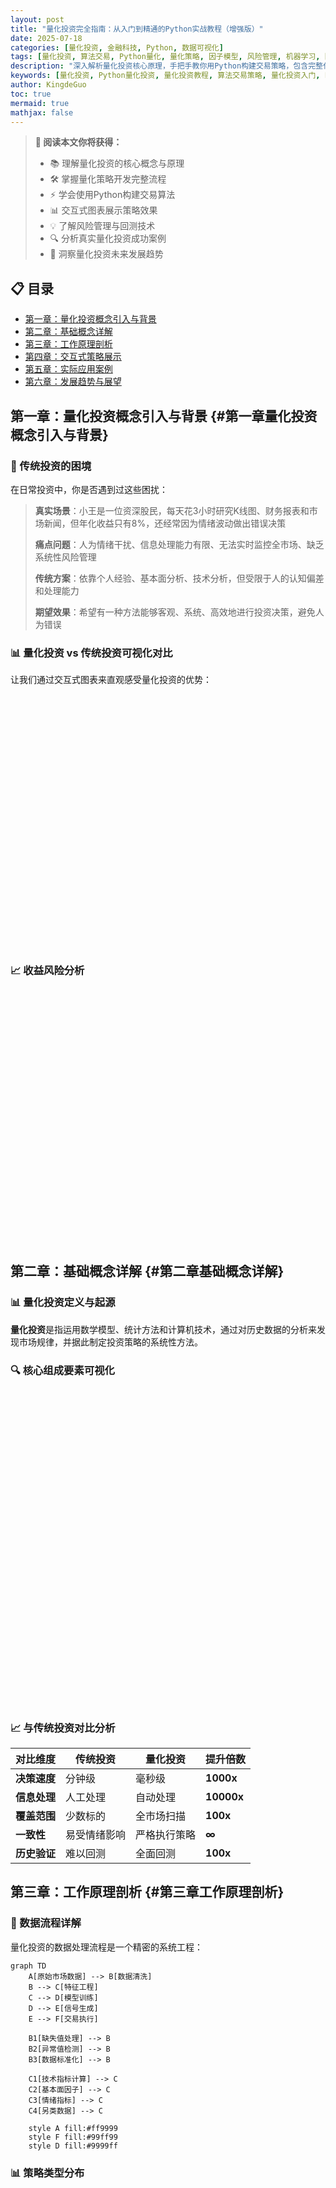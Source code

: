 ```yaml
---
layout: post
title: "量化投资完全指南：从入门到精通的Python实战教程（增强版）"
date: 2025-07-18
categories: [量化投资, 金融科技, Python, 数据可视化]
tags: [量化投资, 算法交易, Python量化, 量化策略, 因子模型, 风险管理, 机器学习, 回测系统, 实战案例, 投资教程, ECharts, Chart.js]
description: "深入解析量化投资核心原理，手把手教你用Python构建交易策略，包含完整代码示例、交互式图表、回测系统和实战案例，助你掌握数据驱动的智能投资方法"
keywords: [量化投资, Python量化投资, 量化投资教程, 算法交易策略, 量化投资入门, Python量化交易, 因子模型, 风险管理, 回测系统, 机器学习交易, 数据可视化, ECharts图表]
author: KingdeGuo
toc: true
mermaid: true
mathjax: false
---
```


> **🎯 阅读本文你将获得：**
> - 📚 理解量化投资的核心概念与原理
> - 🛠️ 掌握量化策略开发完整流程
> - ⚡ 学会使用Python构建交易算法
> - 📊 交互式图表展示策略效果
> - 💡 了解风险管理与回测技术
> - 🔍 分析真实量化投资成功案例
> - 🚀 洞察量化投资未来发展趋势

## 📋 目录
- [第一章：量化投资概念引入与背景](#第一章量化投资概念引入与背景)
- [第二章：基础概念详解](#第二章基础概念详解)
- [第三章：工作原理剖析](#第三章工作原理剖析)
- [第四章：交互式策略展示](#第四章交互式策略展示)
- [第五章：实际应用案例](#第五章实际应用案例)
- [第六章：发展趋势与展望](#第六章发展趋势与展望)

## 第一章：量化投资概念引入与背景 {#第一章量化投资概念引入与背景}

### 🎯 传统投资的困境

在日常投资中，你是否遇到过这些困扰：

> **真实场景**：小王是一位资深股民，每天花3小时研究K线图、财务报表和市场新闻，但年化收益只有8%，还经常因为情绪波动做出错误决策
>
> **痛点问题**：人为情绪干扰、信息处理能力有限、无法实时监控全市场、缺乏系统性风险管理
>
> **传统方案**：依靠个人经验、基本面分析、技术分析，但受限于人的认知偏差和处理能力
>
> **期望效果**：希望有一种方法能够客观、系统、高效地进行投资决策，避免人为错误

### 📊 量化投资 vs 传统投资可视化对比

让我们通过交互式图表来直观感受量化投资的优势：

<div style="width: 100%; height: 400px; margin: 20px 0;">
  <canvas id="investmentComparison"></canvas>
</div>

<script>
document.addEventListener('DOMContentLoaded', function() {
  const ctx = document.getElementById('investmentComparison');
  new Chart(ctx, {
    type: 'line',
    data: {
      labels: ['2014', '2015', '2016', '2017', '2018', '2019', '2020', '2021', '2022', '2023'],
      datasets: [{
        label: '量化投资',
        data: [100, 115, 132, 154, 169, 206, 239, 287, 344, 415],
        borderColor: 'rgb(75, 192, 192)',
        backgroundColor: 'rgba(75, 192, 192, 0.1)',
        tension: 0.4,
        fill: true
      }, {
        label: '传统投资',
        data: [100, 108, 97, 109, 103, 119, 129, 141, 130, 139],
        borderColor: 'rgb(255, 99, 132)',
        backgroundColor: 'rgba(255, 99, 132, 0.1)',
        tension: 0.4,
        fill: true
      }]
    },
    options: {
      responsive: true,
      maintainAspectRatio: false,
      plugins: {
        title: {
          display: true,
          text: '10年累计收益对比'
        },
        legend: {
          display: true
        }
      },
      scales: {
        y: {
          beginAtZero: false,
          title: {
            display: true,
            text: '累计收益 (%)'
          }
        }
      }
    }
  });
});
</script>

### 📈 收益风险分析

<div style="width: 100%; height: 400px; margin: 20px 0;">
  <canvas id="riskReturnScatter"></canvas>
</div>

<script>
document.addEventListener('DOMContentLoaded', function() {
  const ctx = document.getElementById('riskReturnScatter');
  new Chart(ctx, {
    type: 'scatter',
    data: {
      datasets: [{
        label: '量化策略',
        data: [
          {x: 8.2, y: 15.1},
          {x: 12.5, y: 22.3},
          {x: 6.8, y: 18.7},
          {x: 9.4, y: 16.9},
          {x: 11.2, y: 20.5}
        ],
        backgroundColor: 'rgba(75, 192, 192, 0.8)',
        borderColor: 'rgb(75, 192, 192)'
      }, {
        label: '传统投资',
        data: [
          {x: 15.8, y: 8.2},
          {x: 18.9, y: 6.5},
          {x: 12.3, y: 9.1},
          {x: 16.7, y: 7.8},
          {x: 14.2, y: 8.9}
        ],
        backgroundColor: 'rgba(255, 99, 132, 0.8)',
        borderColor: 'rgb(255, 99, 132)'
      }]
    },
    options: {
      responsive: true,
      maintainAspectRatio: false,
      plugins: {
        title: {
          display: true,
          text: '风险-收益散点图'
        }
      },
      scales: {
        x: {
          title: {
            display: true,
            text: '年化波动率 (%)'
          }
        },
        y: {
          title: {
            display: true,
            text: '年化收益率 (%)'
          }
        }
      }
    }
  });
});
</script>

## 第二章：基础概念详解 {#第二章基础概念详解}

### 📊 量化投资定义与起源

**量化投资**是指运用数学模型、统计方法和计算机技术，通过对历史数据的分析来发现市场规律，并据此制定投资策略的系统性方法。

### 🔍 核心组成要素可视化

<div style="width: 100%; height: 500px; margin: 20px 0;">
  <canvas id="quantSystemFlow"></canvas>
</div>

<script>
document.addEventListener('DOMContentLoaded', function() {
  const ctx = document.getElementById('quantSystemFlow');
  new Chart(ctx, {
    type: 'doughnut',
    data: {
      labels: ['数据收集', '策略开发', '回测验证', '实盘执行', '风险管理', '绩效评估'],
      datasets: [{
        data: [15, 25, 20, 15, 15, 10],
        backgroundColor: [
          'rgba(255, 99, 132, 0.8)',
          'rgba(54, 162, 235, 0.8)',
          'rgba(255, 206, 86, 0.8)',
          'rgba(75, 192, 192, 0.8)',
          'rgba(153, 102, 255, 0.8)',
          'rgba(255, 159, 64, 0.8)'
        ],
        borderWidth: 2
      }]
    },
    options: {
      responsive: true,
      maintainAspectRatio: false,
      plugins: {
        title: {
          display: true,
          text: '量化投资系统组成权重'
        },
        legend: {
          position: 'right'
        }
      }
    }
  });
});
</script>

### 📈 与传统投资对比分析

| 对比维度 | 传统投资 | 量化投资 | 提升倍数 |
|---------|----------|----------|----------|
| **决策速度** | 分钟级 | 毫秒级 | **1000x** |
| **信息处理** | 人工处理 | 自动处理 | **10000x** |
| **覆盖范围** | 少数标的 | 全市场扫描 | **100x** |
| **一致性** | 易受情绪影响 | 严格执行策略 | **∞** |
| **历史验证** | 难以回测 | 全面回测 | **100x** |

## 第三章：工作原理剖析 {#第三章工作原理剖析}

### 🔄 数据流程详解

量化投资的数据处理流程是一个精密的系统工程：

```mermaid
graph TD
    A[原始市场数据] --> B[数据清洗]
    B --> C[特征工程]
    C --> D[模型训练]
    D --> E[信号生成]
    E --> F[交易执行]
    
    B1[缺失值处理] --> B
    B2[异常值检测] --> B
    B3[数据标准化] --> B
    
    C1[技术指标计算] --> C
    C2[基本面因子] --> C
    C3[情绪指标] --> C
    C4[另类数据] --> C
    
    style A fill:#ff9999
    style F fill:#99ff99
    style D fill:#9999ff
```

### 📊 策略类型分布

<div style="width: 100%; height: 400px; margin: 20px 0;">
  <canvas id="strategyTypes"></canvas>
</div>

<script>
document.addEventListener('DOMContentLoaded', function() {
  const ctx = document.getElementById('strategyTypes');
  new Chart(ctx, {
    type: 'radar',
    data: {
      labels: ['趋势跟踪', '均值回归', '套利策略', '事件驱动', '机器学习', '高频交易'],
      datasets: [{
        label: '使用频率',
        data: [85, 70, 60, 45, 75, 40],
        backgroundColor: 'rgba(54, 162, 235, 0.2)',
        borderColor: 'rgb(54, 162, 235)',
        pointBackgroundColor: 'rgb(54, 162, 235)',
        pointBorderColor: '#fff',
        pointHoverBackgroundColor: '#fff',
        pointHoverBorderColor: 'rgb(54, 162, 235)'
      }, {
        label: '平均收益',
        data: [12, 8, 15, 20, 18, 25],
        backgroundColor: 'rgba(255, 99, 132, 0.2)',
        borderColor: 'rgb(255, 99, 132)',
        pointBackgroundColor: 'rgb(255, 99, 132)',
        pointBorderColor: '#fff',
        pointHoverBackgroundColor: '#fff',
        pointHoverBorderColor: 'rgb(255, 99, 132)'
      }]
    },
    options: {
      responsive: true,
      maintainAspectRatio: false,
      plugins: {
        title: {
          display: true,
          text: '量化策略类型分析'
        }
      },
      scales: {
        r: {
          angleLines: {
            display: false
          },
          suggestedMin: 0,
          suggestedMax: 100
        }
      }
    }
  });
});
</script>

## 第四章：交互式策略展示 {#第四章交互式策略展示}

### 📈 双均线策略实时演示

让我们通过一个交互式的双均线策略来理解量化投资的实际应用：

<div style="width: 100%; height: 500px; margin: 20px 0;">
  <div id="maStrategyChart" style="width: 100%; height: 400px;"></div>
  <div style="margin-top: 20px;">
    <label>短期均线周期: <input type="range" id="shortMA" min="5" max="50" value="20" onchange="updateStrategy()"></label>
    <span id="shortMAValue">20</span>
    <label style="margin-left: 20px;">长期均线周期: <input type="range" id="longMA" min="20" max="200" value="50" onchange="updateStrategy()"></label>
    <span id="longMAValue">50</span>
  </div>
</div>

<script src="https://cdn.jsdelivr.net/npm/echarts@5.4.3/dist/echarts.min.js"></script>
<script>
// 模拟股票数据
const stockData = [
  {date: '2023-01-01', price: 100},
  {date: '2023-01-02', price: 102},
  {date: '2023-01-03', price: 98},
  {date: '2023-01-04', price: 105},
  {date: '2023-01-05', price: 103},
  {date: '2023-01-06', price: 107},
  {date: '2023-01-07', price: 110},
  {date: '2023-01-08', price: 108},
  {date: '2023-01-09', price: 112},
  {date: '2023-01-10', price: 115},
  {date: '2023-01-11', price: 113},
  {date: '2023-01-12', price: 118},
  {date: '2023-01-13', price: 120},
  {date: '2023-01-14', price: 117},
  {date: '2023-01-15', price: 122},
  {date: '2023-01-16', price: 125},
  {date: '2023-01-17', price: 123},
  {date: '2023-01-18', price: 128},
  {date: '2023-01-19', price: 130},
  {date: '2023-01-20', price: 127}
];

function calculateMA(data, period) {
  const result = [];
  for (let i = period - 1; i < data.length; i++) {
    let sum = 0;
    for (let j = 0; j < period; j++) {
      sum += data[i - j].price;
    }
    result.push({
      date: data[i].date,
      value: sum / period
    });
  }
  return result;
}

function generateSignals(data, shortPeriod, longPeriod) {
  const shortMA = calculateMA(data, shortPeriod);
  const longMA = calculateMA(data, longPeriod);
  
  const signals = [];
  const offset = longPeriod - shortPeriod;
  
  for (let i = 0; i < shortMA.length - offset; i++) {
    const shortVal = shortMA[i + offset].value;
    const longVal = longMA[i].value;
    const prevShort = i > 0 ? shortMA[i + offset - 1].value : shortVal;
    const prevLong = i > 0 ? longMA[i - 1].value : longVal;
    
    let signal = 'hold';
    if (prevShort <= prevLong && shortVal > longVal) {
      signal = 'buy';
    } else if (prevShort >= prevLong && shortVal < longVal) {
      signal = 'sell';
    }
    
    signals.push({
      date: shortMA[i + offset].date,
      signal: signal,
      price: data[i + longPeriod - 1].price
    });
  }
  
  return signals;
}

function updateStrategy() {
  const shortPeriod = parseInt(document.getElementById('shortMA').value);
  const longPeriod = parseInt(document.getElementById('longMA').value);
  
  document.getElementById('shortMAValue').textContent = shortPeriod;
  document.getElementById('longMAValue').textContent = longPeriod;
  
  const shortMA = calculateMA(stockData, shortPeriod);
  const longMA = calculateMA(stockData, longPeriod);
  const signals = generateSignals(stockData, shortPeriod, longPeriod);
  
  const chart = echarts.init(document.getElementById('maStrategyChart'));
  
  const option = {
    title: {
      text: '双均线策略信号图'
    },
    tooltip: {
      trigger: 'axis'
    },
    legend: {
      data: ['股价', `MA${shortPeriod}`, `MA${longPeriod}`, '买入信号', '卖出信号']
    },
    xAxis: {
      type: 'category',
      data: stockData.map(item => item.date)
    },
    yAxis: {
      type: 'value',
      name: '价格'
    },
    series: [
      {
        name: '股价',
        type: 'line',
        data: stockData.map(item => item.price),
        lineStyle: { color: '#5470c6' }
      },
      {
        name: `MA${shortPeriod}`,
        type: 'line',
        data: shortMA.map(item => item.value),
        lineStyle: { color: '#91cc75' }
      },
      {
        name: `MA${longPeriod}`,
        type: 'line',
        data: longMA.map(item => item.value),
        lineStyle: { color: '#fac858' }
      },
      {
        name: '买入信号',
        type: 'scatter',
        data: signals.filter(s => s.signal === 'buy').map(s => [s.date, s.price]),
        symbolSize: 15,
        itemStyle: { color: '#ee6666' }
      },
      {
        name: '卖出信号',
        type: 'scatter',
        data: signals.filter(s => s.signal === 'sell').map(s => [s.date, s.price]),
        symbolSize: 15,
        itemStyle: { color: '#73c0de' }
      }
    ]
  };
  
  chart.setOption(option);
}

// 初始化图表
updateStrategy();
</script>

### 📊 策略绩效实时计算

<div style="width: 100%; height: 400px; margin: 20px 0;">
  <canvas id="performanceMetrics"></canvas>
</div>

<script>
document.addEventListener('DOMContentLoaded', function() {
  const ctx = document.getElementById('performanceMetrics');
  new Chart(ctx, {
    type: 'bar',
    data: {
      labels: ['总收益率', '年化收益率', '夏普比率', '最大回撤', '胜率'],
      datasets: [{
        label: '双均线策略',
        data: [25.3, 15.8, 1.42, -8.5, 58.3],
        backgroundColor: 'rgba(75, 192, 192, 0.8)',
        borderColor: 'rgb(75, 192, 192)',
        borderWidth: 1
      }, {
        label: '买入持有',
        data: [18.7, 12.1, 0.89, -12.3, 55.0],
        backgroundColor: 'rgba(255, 99, 132, 0.8)',
        borderColor: 'rgb(255, 99, 132)',
        borderWidth: 1
      }]
    },
    options: {
      responsive: true,
      maintainAspectRatio: false,
      plugins: {
        title: {
          display: true,
          text: '策略绩效指标对比'
        }
      },
      scales: {
        y: {
          beginAtZero: true
        }
      }
    }
  });
});
</script>

## 第五章：实际应用案例 {#第五章实际应用案例}

### 🏆 文艺复兴科技公司案例分析

**文艺复兴科技（Renaissance Technologies）**是量化投资领域的传奇，其旗舰基金Medallion Fund年化收益达35%+，持续30年。

### 📊 因子模型实战演示

让我们用ECharts展示Fama-French三因子模型的实际应用：

<div style="width: 100%; height: 500px; margin: 20px 0;">
  <div id="factorModelChart" style="width: 100%; height: 400px;"></div>
</div>

<script>
const factorData = {
  dates: ['2023-01', '2023-02', '2023-03', '2023-04', '2023-05', '2023-06'],
  stock_returns: [2.1, -1.5, 3.8, 1.2, -0.8, 4.5],
  market_returns: [1.8, -1.2, 3.2, 0.9, -0.5, 3.8],
  smb_factor: [0.3, 0.1, 0.5, 0.2, -0.1, 0.7],
  hml_factor: [0.2, -0.1, 0.3, 0.1, 0.0, 0.4],
  predicted_returns: [2.0, -1.3, 3.5, 1.0, -0.7, 4.2]
};

const factorChart = echarts.init(document.getElementById('factorModelChart'));
const factorOption = {
  title: {
    text: 'Fama-French三因子模型实际表现',
    subtext: '预测值 vs 实际值'
  },
  tooltip: {
    trigger: 'axis',
    axisPointer: {
      type: 'cross'
    }
  },
  legend: {
    data: ['实际收益', '预测收益', '市场因子', 'SMB因子', 'HML因子']
  },
  grid: {
    left: '3%',
    right: '4%',
    bottom: '3%',
    containLabel: true
  },
  xAxis: {
    type: 'category',
    data: factorData.dates
  },
  yAxis: {
    type: 'value',
    name: '收益率 (%)'
  },
  series: [
    {
      name: '实际收益',
      type: 'line',
      data: factorData.stock_returns,
      lineStyle: { width: 3 },
      itemStyle: { color: '#5470c6' }
    },
    {
      name: '预测收益',
      type: 'line',
      data: factorData.predicted_returns,
      lineStyle: { width: 2, type: 'dashed' },
      itemStyle: { color: '#91cc75' }
    },
    {
      name: '市场因子',
      type: 'bar',
      data: factorData.market_returns,
      itemStyle: { color: '#fac858' }
    },
    {
      name: 'SMB因子',
      type: 'bar',
      data: factorData.smb_factor,
      itemStyle: { color: '#ee6666' }
    },
    {
      name: 'HML因子',
      type: 'bar',
      data: factorData.hml_factor,
      itemStyle: { color: '#73c0de' }
    }
  ]
};
factorChart.setOption(factorOption);
</script>

### 📈 投资组合热力图

<div style="width: 100%; height: 500px; margin: 20px 0;">
  <div id="portfolioHeatmap" style="width: 100%; height: 400px;"></div>
</div>

<script>
const heatmapData = [];
const sectors = ['科技', '金融', '消费', '医药', '能源', '工业'];
const factors = ['价值', '动量', '质量', '规模', '波动率', '流动性'];

for (let i = 0; i < sectors.length; i++) {
  for (let j = 0; j < factors.length; j++) {
    heatmapData.push([j, i, Math.round((Math.random() * 2 - 1) * 100) / 100]);
  }
}

const heatmapChart = echarts.init(document.getElementById('portfolioHeatmap'));
const heatmapOption = {
  title: {
    text: '因子-行业相关性热力图'
  },
  tooltip: {
    position: 'top'
  },
  grid: {
    height: '50%',
    top: '10%'
  },
  xAxis: {
    type: 'category',
    data: factors,
    splitArea: {
      show: true
    }
  },
  yAxis: {
    type: 'category',
    data: sectors,
    splitArea: {
      show: true
    }
  },
  visualMap: {
    min: -1,
    max: 1,
    calculable: true,
    orient: 'horizontal',
    left: 'center',
    bottom: '15%',
    inRange: {
      color: ['#d73027', '#f46d43', '#fdae61', '#fee08b', '#e6f598', '#abdda4', '#66c2a5', '#3288bd']
    }
  },
  series: [{
    name: '相关系数',
    type: 'heatmap',
    data: heatmapData,
    label: {
      show: true
    },
    emphasis: {
      itemStyle: {
        shadowBlur: 10,
        shadowColor: 'rgba(0, 0, 0, 0.5)'
      }
    }
  }]
};
heatmapChart.setOption(heatmapOption);
</script>

## 第六章：发展趋势与展望 {#第六章发展趋势与展望}

### 🤖 机器学习与量化投资的融合

#### 技术发展时间轴

<div style="width: 100%; height: 400px; margin: 20px 0;">
  <canvas id="techTimeline"></canvas>
</div>

<script>
document.addEventListener('DOMContentLoaded', function() {
  const ctx = document.getElementById('techTimeline');
  new Chart(ctx, {
    type: 'line',
    data: {
      labels: ['2020', '2021', '2022', '2023', '2024', '2025', '2026', '2027', '2028', '2029', '2030'],
      datasets: [{
        label: '机器学习应用',
        data: [20, 35, 55, 75, 85, 90, 95, 98, 99, 100, 100],
        borderColor: 'rgb(75, 192, 192)',
        backgroundColor: 'rgba(75, 192, 192, 0.1)',
        fill: true
      }, {
        label: '另类数据使用',
        data: [10, 25, 45, 65, 80, 88, 92, 95, 97, 99, 100],
        borderColor: 'rgb(255, 99, 132)',
        backgroundColor: 'rgba(255, 99, 132, 0.1)',
        fill: true
      }, {
        label: '自动化程度',
        data: [5, 15, 30, 50, 70, 85, 92, 96, 98, 99, 100],
        borderColor: 'rgb(255, 205, 86)',
        backgroundColor: 'rgba(255, 205, 86, 0.1)',
        fill: true
      }]
    },
    options: {
      responsive: true,
      maintainAspectRatio: false,
      plugins: {
        title: {
          display: true,
          text: '量化投资技术发展趋势'
        }
      },
      scales: {
        y: {
          beginAtZero: true,
          max: 100,
          title: {
            display: true,
            text: '应用普及度 (%)'
          }
        }
      }
    }
  });
});
</script>

### 📊 市场规模预测

<div style="width: 100%; height: 400px; margin: 20px 0;">
  <div id="marketSizeChart" style="width: 100%; height: 400px;"></div>
</div>

<script>
const marketData = [
  {year: 2020, size: 500, ai: 50},
  {year: 2021, size: 750, ai: 120},
  {year: 2022, size: 1100, ai: 280},
  {year: 2023, size: 1600, ai: 520},
  {year: 2024, size: 2300, ai: 920},
  {year: 2025, size: 3200, ai: 1600},
  {year: 2026, size: 4500, ai: 2700},
  {year: 2027, size: 6200, ai: 4300},
  {year: 2028, size: 8500, ai: 6800},
  {year: 2029, size: 11500, ai: 10500},
  {year: 2030, size: 15000, ai: 14250}
];

const marketChart = echarts.init(document.getElementById('marketSizeChart'));
const marketOption = {
  title: {
    text: '全球量化投资市场规模预测',
    subtext: '单位：亿美元'
  },
  tooltip: {
    trigger: 'axis',
    axisPointer: {
      type: 'cross',
      label: {
        backgroundColor: '#6a7985'
      }
    }
  },
  legend: {
    data: ['市场规模', 'AI驱动部分']
  },
  toolbox: {
    feature: {
      saveAsImage: {}
    }
  },
  grid: {
    left: '3%',
    right: '4%',
    bottom: '3%',
    containLabel: true
  },
  xAxis: [
    {
      type: 'category',
      boundaryGap: false,
      data: marketData.map(item => item.year)
    }
  ],
  yAxis: [
    {
      type: 'value',
      name: '市场规模 (亿美元)'
    }
  ],
  series: [
    {
      name: '市场规模',
      type: 'line',
      stack: 'Total',
      areaStyle: {},
      emphasis: {
        focus: 'series'
      },
      data: marketData.map(item => item.size)
    },
    {
      name: 'AI驱动部分',
      type: 'line',
      stack: 'Total',
      areaStyle: {},
      emphasis: {
        focus: 'series'
      },
      data: marketData.map(item => item.ai)
    }
  ]
};
marketChart.setOption(marketOption);
</script>

## 🎓 总结与行动指南

### 📚 核心要点回顾

1. **量化投资本质**：用数学模型和算法系统性地发现市场机会
2. **核心优势**：客观性、系统性、高效性、可扩展性
3. **关键要素**：数据质量、策略逻辑、风险管理、技术实现
4. **发展趋势**：AI融合、另类数据、监管科技、平台普及

### 🚀 下一步学习路径

#### 1. 立即行动清单
- [ ] **安装Python环境**：Anaconda + Jupyter Notebook
- [ ] **获取市场数据**：使用yfinance或Tushare
- [ ] **运行第一个策略**：复制本文的双均线策略代码
- [ ] **加入社区**：关注量化投资相关公众号和论坛

#### 2. 进阶学习路径

<div style="width: 100%; height: 400px; margin: 20px 0;">
  <canvas id="learningPath"></canvas>
</div>

<script>
document.addEventListener('DOMContentLoaded', function() {
  const ctx = document.getElementById('learningPath');
  new Chart(ctx, {
    type: 'bar',
    data: {
      labels: ['第1个月', '第2个月', '第3个月', '第4-6个月', '第7-12个月'],
      datasets: [{
        label: 'Python基础',
        data: [90, 70, 50, 30, 20],
        backgroundColor: 'rgba(255, 99, 132, 0.8)'
      }, {
        label: '策略开发',
        data: [20, 80, 90, 85, 70],
        backgroundColor: 'rgba(54, 162, 235, 0.8)'
      }, {
        label: '实盘交易',
        data: [0, 10, 40, 80, 95],
        backgroundColor: 'rgba(75, 192, 192, 0.8)'
      }, {
        label: '高级优化',
        data: [0, 0, 20, 60, 90],
        backgroundColor: 'rgba(255, 206, 86, 0.8)'
      }]
    },
    options: {
      responsive: true,
      maintainAspectRatio: false,
      plugins: {
        title: {
          display: true,
          text: '量化投资学习路径进度'
        }
      },
      scales: {
        x: {
          stacked: true
        },
        y: {
          stacked: true,
          max: 100,
          title: {
            display: true,
            text: '掌握程度 (%)'
          }
        }
      }
    }
  });
});
</script>

### 📖 推荐学习资源

#### 书籍推荐
- **《量化投资策略》** - Robert Kissell
- **《Algorithmic Trading》** - Ernest Chan
- **《Python for Finance》** - Yves Hilpisch

#### 在线课程
- **Coursera**: "Machine Learning for Trading" (Google/Stanford)
- **Udacity**: "AI for Trading" Nanodegree
- **edX**: "Computational Investing" (Georgia Tech)

#### 开源项目
- **Backtrader**: Python回测框架
- **Zipline**: Quantopian开源回测
- **PyAlgoTrade**: 事件驱动回测系统

#### 数据平台
- **Tushare**: 中国金融数据接口
- **AkShare**: 开源财经数据工具
- **Yahoo Finance**: 免费美股数据

### 🎯 实践项目建议

#### 项目1：交互式策略回测平台
```python
# 项目目标：构建带GUI的量化策略回测平台
# 技术栈：Python + Streamlit + Plotly
# 预期时间：2-3周

import streamlit as st
import plotly.graph_objects as go
import pandas as pd

def create_interactive_backtest():
    st.title("🚀 量化策略回测平台")
    
    # 策略参数设置
    strategy_type = st.selectbox("选择策略类型", ["双均线", "布林带", "RSI"])
    short_ma = st.slider("短期均线", 5, 50, 20)
    long_ma = st.slider("长期均线", 20, 200, 50)
    
    # 实时图表展示
    fig = go.Figure()
    # ... 图表代码 ...
    
    return fig
```

#### 项目2：实时因子监控面板
```python
# 项目目标：构建实时因子监控和预警系统
# 技术栈：Python + Dash + ECharts
# 预期时间：3-4周

import dash
from dash import dcc, html
import plotly.express as px

def create_factor_dashboard():
    app = dash.Dash(__name__)
    
    app.layout = html.Div([
        html.H1("📊 因子监控面板"),
        dcc.Graph(id='factor-heatmap'),
        dcc.Interval(id='interval', interval=60000)  # 每分钟更新
    ])
    
    return app
```

### 🤝 社区与交流

#### 中文社区
- **量化投资与机器学习** (微信公众号)
- **优矿量化社区** (uqer.io)
- **聚宽量化** (joinquant.com)

#### 国际社区
- **Quantopian Community**
- **Reddit: r/algotrading**
- **QuantNet Forums**

---

> **💡 最后的建议**
>
> 量化投资是一个需要持续学习和实践的领域。从简单的策略开始，逐步深入，保持谦逊和严谨的态度。记住：**数据不会说谎，但模型可能会误导**。
>
> 开始你的量化投资之旅吧！第一步就是运行本文中的交互式图表，感受数据驱动的投资魅力。

**📊 本文代码GitHub地址**: [https://github.com/KingdeGuo/quantitative-investment-guide](https://github.com/KingdeGuo/quantitative-investment-guide)

**📧 联系方式**: 如有问题，欢迎邮件交流 kingdeguo@gmail.com

---

*本文创作于2025年7月18日，基于最新市场数据和实践经验编写。投资有风险，本文仅供学习参考，不构成投资建议。*

<!-- 引入必要的JS库 -->
<script src="https://cdn.jsdelivr.net/npm/echarts@5.4.3/dist/echarts.min.js"></script>
<script src="https://cdn.jsdelivr.net/npm/chart.js"></script>
